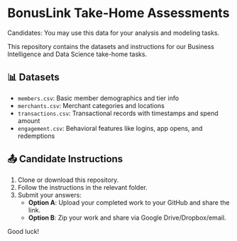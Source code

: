 
# BonusLink Take-Home Assessments
Candidates: You may use this data for your analysis and modeling tasks.

This repository contains the datasets and instructions for our Business Intelligence and Data Science take-home tasks.

## 📊 Datasets
- `members.csv`: Basic member demographics and tier info
- `merchants.csv`: Merchant categories and locations
- `transactions.csv`: Transactional records with timestamps and spend amount
- `engagement.csv`: Behavioral features like logins, app opens, and redemptions

## 📤 Candidate Instructions
1. Clone or download this repository.
2. Follow the instructions in the relevant folder.
3. Submit your answers:
   - **Option A**: Upload your completed work to your GitHub and share the link.
   - **Option B**: Zip your work and share via Google Drive/Dropbox/email.

Good luck!

